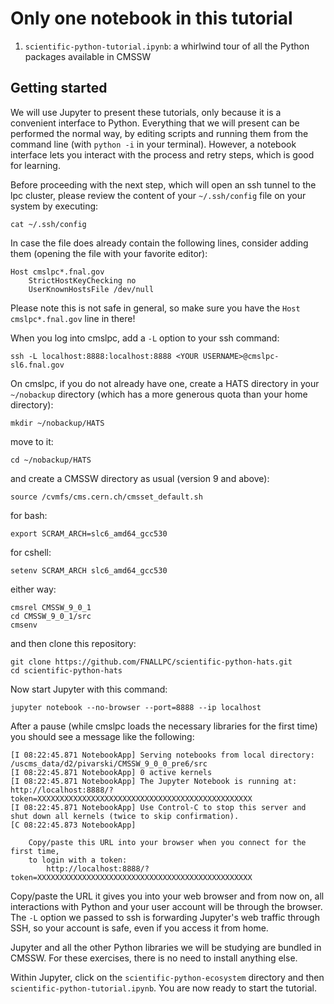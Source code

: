# Only one notebook in this tutorial

 1. `scientific-python-tutorial.ipynb`: a whirlwind tour of all the Python packages available in CMSSW

## Getting started

We will use Jupyter to present these tutorials, only because it is a convenient interface to Python. Everything that we will present can be performed the normal way, by editing scripts and running them from the command line (with `python -i` in your terminal). However, a notebook interface lets you interact with the process and retry steps, which is good for learning.

Before proceeding with the next step, which will open an ssh tunnel to the lpc cluster, please review the content of your `~/.ssh/config` file on your system by executing:

    cat ~/.ssh/config

In case the file does already contain the following lines, consider adding them (opening the file with your favorite editor):

    Host cmslpc*.fnal.gov
        StrictHostKeyChecking no
        UserKnownHostsFile /dev/null

Please note this is not safe in general, so make sure you have the `Host cmslpc*.fnal.gov` line in there!

When you log into cmslpc, add a `-L` option to your ssh command:

    ssh -L localhost:8888:localhost:8888 <YOUR USERNAME>@cmslpc-sl6.fnal.gov

On cmslpc, if you do not already have one, create a HATS directory in your `~/nobackup` directory (which has a more generous quota than your home directory):


    mkdir ~/nobackup/HATS

move to it:

    cd ~/nobackup/HATS

and create a CMSSW directory as usual (version 9 and above):

    source /cvmfs/cms.cern.ch/cmsset_default.sh
    
for bash:

    export SCRAM_ARCH=slc6_amd64_gcc530
    
for cshell:

    setenv SCRAM_ARCH slc6_amd64_gcc530
    
either way:
    
    cmsrel CMSSW_9_0_1
    cd CMSSW_9_0_1/src
    cmsenv

and then clone this repository:

    git clone https://github.com/FNALLPC/scientific-python-hats.git
    cd scientific-python-hats

Now start Jupyter with this command:

    jupyter notebook --no-browser --port=8888 --ip localhost

After a pause (while cmslpc loads the necessary libraries for the first time) you should see a message like the following:

    [I 08:22:45.871 NotebookApp] Serving notebooks from local directory: /uscms_data/d2/pivarski/CMSSW_9_0_0_pre6/src
    [I 08:22:45.871 NotebookApp] 0 active kernels 
    [I 08:22:45.871 NotebookApp] The Jupyter Notebook is running at: http://localhost:8888/?token=XXXXXXXXXXXXXXXXXXXXXXXXXXXXXXXXXXXXXXXXXXXXXXXX
    [I 08:22:45.871 NotebookApp] Use Control-C to stop this server and shut down all kernels (twice to skip confirmation).
    [C 08:22:45.873 NotebookApp] 
        
        Copy/paste this URL into your browser when you connect for the first time,
        to login with a token:
            http://localhost:8888/?token=XXXXXXXXXXXXXXXXXXXXXXXXXXXXXXXXXXXXXXXXXXXXXXXX

Copy/paste the URL it gives you into your web browser and from now on, all interactions with Python and your user account will be through the browser. The `-L` option we passed to ssh is forwarding Jupyter's web traffic through SSH, so your account is safe, even if you access it from home.

Jupyter and all the other Python libraries we will be studying are bundled in CMSSW. For these exercises, there is no need to install anything else.

Within Jupyter, click on the `scientific-python-ecosystem` directory and then `scientific-python-tutorial.ipynb`. You are now ready to start the tutorial.
